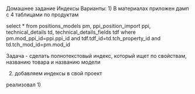 Домашнее задание
Индексы
Варианты:
1)
В материалах приложен дамп с 4 таблицами по продуктам

select * from
positions_models pm,
ppi_position_import ppi,
technical_details td,
technical_details_fields tdf
where pm.mod_ppi_id=ppi.ppi_id
and tdf.tdf_id=td.tch_property_id
and td.tch_mod_id=pm.mod_id

Задача - сделать полнотекстовый индекс, который ищет по свойствам, названию товара и названию модели

2) добавляем индексы в свой проект

реализовал 
1)
